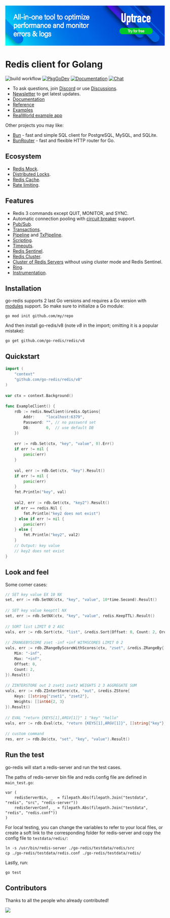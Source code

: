 <p align="center">
  <a href="https://uptrace.dev/?utm_source=gh-redis&utm_campaign=gh-redis-banner1">
    <img src="https://raw.githubusercontent.com/uptrace/roadmap/master/banner1.png" alt="All-in-one tool to optimize performance and monitor errors & logs">
  </a>
</p>

# Redis client for Golang

![build workflow](https://github.com/go-redis/redis/actions/workflows/build.yml/badge.svg)
[![PkgGoDev](https://pkg.go.dev/badge/github.com/go-redis/redis/v8)](https://pkg.go.dev/github.com/go-redis/redis/v8?tab=doc)
[![Documentation](https://img.shields.io/badge/redis-documentation-informational)](https://redis.uptrace.dev/)
[![Chat](https://discordapp.com/api/guilds/752070105847955518/widget.png)](https://discord.gg/rWtp5Aj)

- To ask questions, join [Discord](https://discord.gg/rWtp5Aj) or use
  [Discussions](https://github.com/go-redis/redis/discussions).
- [Newsletter](https://blog.uptrace.dev/pages/newsletter.html) to get latest updates.
- [Documentation](https://redis.uptrace.dev)
- [Reference](https://pkg.go.dev/github.com/go-redis/redis/v8?tab=doc)
- [Examples](https://pkg.go.dev/github.com/go-redis/redis/v8?tab=doc#pkg-examples)
- [RealWorld example app](https://github.com/uptrace/go-treemux-realworld-example-app)

Other projects you may like:

- [Bun](https://bun.uptrace.dev/) - fast and simple SQL client for PostgreSQL, MySQL, and SQLite.
- [BunRouter](https://bunrouter.uptrace.dev/) - fast and flexible HTTP router for Go.

## Ecosystem

- [Redis Mock](https://github.com/go-redis/redismock).
- [Distributed Locks](https://github.com/bsm/redislock).
- [Redis Cache](https://github.com/go-redis/cache).
- [Rate limiting](https://github.com/go-redis/redis_rate).

## Features

- Redis 3 commands except QUIT, MONITOR, and SYNC.
- Automatic connection pooling with
  [circuit breaker](https://en.wikipedia.org/wiki/Circuit_breaker_design_pattern) support.
- [Pub/Sub](https://pkg.go.dev/github.com/go-redis/redis/v8?tab=doc#PubSub).
- [Transactions](https://pkg.go.dev/github.com/go-redis/redis/v8?tab=doc#example-Client-TxPipeline).
- [Pipeline](https://pkg.go.dev/github.com/go-redis/redis/v8?tab=doc#example-Client.Pipeline) and
  [TxPipeline](https://pkg.go.dev/github.com/go-redis/redis/v8?tab=doc#example-Client.TxPipeline).
- [Scripting](https://pkg.go.dev/github.com/go-redis/redis/v8?tab=doc#Script).
- [Timeouts](https://pkg.go.dev/github.com/go-redis/redis/v8?tab=doc#Options).
- [Redis Sentinel](https://pkg.go.dev/github.com/go-redis/redis/v8?tab=doc#NewFailoverClient).
- [Redis Cluster](https://pkg.go.dev/github.com/go-redis/redis/v8?tab=doc#NewClusterClient).
- [Cluster of Redis Servers](https://pkg.go.dev/github.com/go-redis/redis/v8?tab=doc#example-NewClusterClient-ManualSetup)
  without using cluster mode and Redis Sentinel.
- [Ring](https://pkg.go.dev/github.com/go-redis/redis/v8?tab=doc#NewRing).
- [Instrumentation](https://pkg.go.dev/github.com/go-redis/redis/v8?tab=doc#example-package-Instrumentation).

## Installation

go-redis supports 2 last Go versions and requires a Go version with
[modules](https://github.com/golang/go/wiki/Modules) support. So make sure to initialize a Go
module:

```shell
go mod init github.com/my/repo
```

And then install go-redis/v8 (note _v8_ in the import; omitting it is a popular mistake):

```shell
go get github.com/go-redis/redis/v8
```

## Quickstart

```go
import (
    "context"
    "github.com/go-redis/redis/v8"
)

var ctx = context.Background()

func ExampleClient() {
    rdb := redis.NewClient(&redis.Options{
        Addr:     "localhost:6379",
        Password: "", // no password set
        DB:       0,  // use default DB
    })

    err := rdb.Set(ctx, "key", "value", 0).Err()
    if err != nil {
        panic(err)
    }

    val, err := rdb.Get(ctx, "key").Result()
    if err != nil {
        panic(err)
    }
    fmt.Println("key", val)

    val2, err := rdb.Get(ctx, "key2").Result()
    if err == redis.Nil {
        fmt.Println("key2 does not exist")
    } else if err != nil {
        panic(err)
    } else {
        fmt.Println("key2", val2)
    }
    // Output: key value
    // key2 does not exist
}
```

## Look and feel

Some corner cases:

```go
// SET key value EX 10 NX
set, err := rdb.SetNX(ctx, "key", "value", 10*time.Second).Result()

// SET key value keepttl NX
set, err := rdb.SetNX(ctx, "key", "value", redis.KeepTTL).Result()

// SORT list LIMIT 0 2 ASC
vals, err := rdb.Sort(ctx, "list", &redis.Sort{Offset: 0, Count: 2, Order: "ASC"}).Result()

// ZRANGEBYSCORE zset -inf +inf WITHSCORES LIMIT 0 2
vals, err := rdb.ZRangeByScoreWithScores(ctx, "zset", &redis.ZRangeBy{
    Min: "-inf",
    Max: "+inf",
    Offset: 0,
    Count: 2,
}).Result()

// ZINTERSTORE out 2 zset1 zset2 WEIGHTS 2 3 AGGREGATE SUM
vals, err := rdb.ZInterStore(ctx, "out", &redis.ZStore{
    Keys: []string{"zset1", "zset2"},
    Weights: []int64{2, 3}
}).Result()

// EVAL "return {KEYS[1],ARGV[1]}" 1 "key" "hello"
vals, err := rdb.Eval(ctx, "return {KEYS[1],ARGV[1]}", []string{"key"}, "hello").Result()

// custom command
res, err := rdb.Do(ctx, "set", "key", "value").Result()
```

## Run the test

go-redis will start a redis-server and run the test cases.

The paths of redis-server bin file and redis config file are defined in `main_test.go`:

```
var (
	redisServerBin, _  = filepath.Abs(filepath.Join("testdata", "redis", "src", "redis-server"))
	redisServerConf, _ = filepath.Abs(filepath.Join("testdata", "redis", "redis.conf"))
)
```

For local testing, you can change the variables to refer to your local files, or create a soft link
to the corresponding folder for redis-server and copy the config file to `testdata/redis/`:

```
ln -s /usr/bin/redis-server ./go-redis/testdata/redis/src
cp ./go-redis/testdata/redis.conf ./go-redis/testdata/redis/
```

Lastly, run:

```
go test
```

## Contributors

Thanks to all the people who already contributed!

<a href="https://github.com/go-redis/redis/graphs/contributors">
  <img src="https://contributors-img.web.app/image?repo=go-redis/redis" />
</a>
